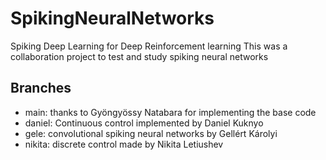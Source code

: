# SpikingNeuralNetworks
Spiking Deep Learning for Deep Reinforcement learning
This was a collaboration project to test and study spiking neural networks
## Branches
- main: thanks to Gyöngyössy Natabara for implementing the base code
- daniel: Continuous control implemented by Daniel Kuknyo
- gele: convolutional spiking neural networks by Gellért Károlyi
- nikita: discrete control made by Nikita Letiushev
 
